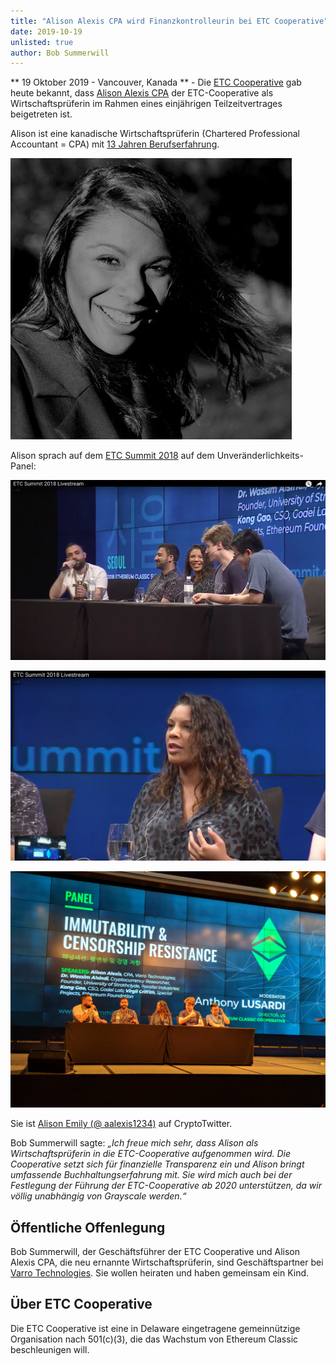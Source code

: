 ```yaml
---
title: "Alison Alexis CPA wird Finanzkontrolleurin bei ETC Cooperative"
date: 2019-10-19
unlisted: true
author: Bob Summerwill
---
```

** 19 Oktober 2019 - Vancouver, Kanada ** - Die [ETC Cooperative](https://etccooperative.org) gab heute bekannt, dass [Alison Alexis CPA](https://www.linkedin.com/in/alison-alexis-ca/) der ETC-Cooperative als Wirtschaftsprüferin im Rahmen eines einjährigen Teilzeitvertrages beigetreten ist.

Alison ist eine kanadische Wirtschaftsprüferin (Chartered Professional Accountant = CPA) mit [13 Jahren Berufserfahrung](https://www.linkedin.com/in/alison-alexis-ca/).

![Alison Alexis](./alison.jpeg)

Alison sprach auf dem [ETC Summit 2018](https://etcsummit.com/2018-etc-summit/#speakers) auf dem Unveränderlichkeits-Panel:

![Panel 1](./immutibility_panel1.png)

![Panel 1](./immutibility_panel2.png)

![Panel 3](./immutibility_panel3.jpg)

Sie ist [Alison Emily (@ aalexis1234)](https://twitter.com/aalexis1234) auf CryptoTwitter.

Bob Summerwill sagte: *„Ich freue mich sehr, dass Alison als Wirtschaftsprüferin in die ETC-Cooperative aufgenommen wird. Die Cooperative setzt sich für finanzielle Transparenz ein und Alison bringt umfassende Buchhaltungserfahrung mit. Sie wird mich auch bei der Festlegung der Führung der ETC-Cooperative ab 2020 unterstützen, da wir völlig unabhängig von Grayscale werden.“*

## Öffentliche Offenlegung

Bob Summerwill, der Geschäftsführer der ETC Cooperative und Alison Alexis CPA, die neu ernannte Wirtschaftsprüferin, sind Geschäftspartner bei [Varro Technologies](https://varro.tech). Sie wollen heiraten und haben gemeinsam ein Kind.

## Über ETC Cooperative

Die ETC Cooperative ist eine in Delaware eingetragene gemeinnützige Organisation nach 501(c)(3), die das Wachstum von Ethereum Classic beschleunigen will.